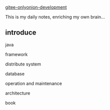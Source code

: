 
[gitee-onlyonion-development](https://gitee.com/onlyonion/development "hello") 

This is my daily notes, enriching my own brain...

## introduce

java

framework

distribute system

database

operation and maintenance

architecture

book

